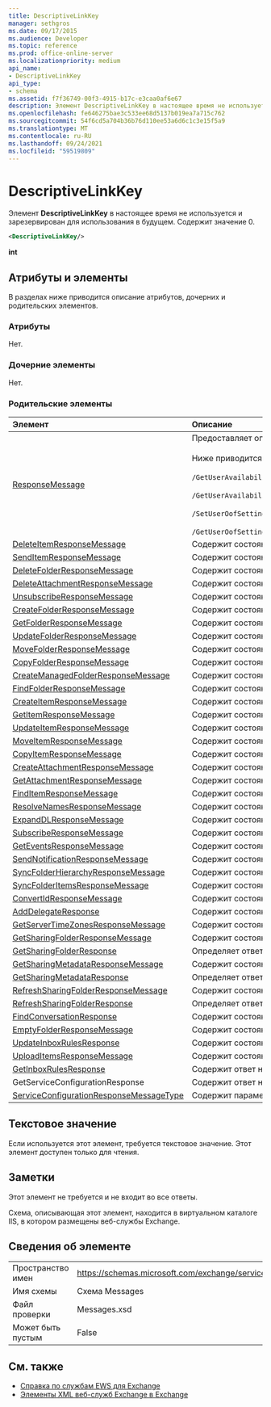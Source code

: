 ```yaml
---
title: DescriptiveLinkKey
manager: sethgros
ms.date: 09/17/2015
ms.audience: Developer
ms.topic: reference
ms.prod: office-online-server
ms.localizationpriority: medium
api_name:
- DescriptiveLinkKey
api_type:
- schema
ms.assetid: f7f36749-00f3-4915-b17c-e3caa0af6e67
description: Элемент DescriptiveLinkKey в настоящее время не используется и зарезервирован для использования в будущем. Содержит значение 0.
ms.openlocfilehash: fe646275bae3c533ee68d5137b019ea7a715c762
ms.sourcegitcommit: 54f6cd5a704b36b76d110ee53a6d6c1c3e15f5a9
ms.translationtype: MT
ms.contentlocale: ru-RU
ms.lasthandoff: 09/24/2021
ms.locfileid: "59519809"
---
```

# <a name="descriptivelinkkey"></a>DescriptiveLinkKey

Элемент **DescriptiveLinkKey** в настоящее время не используется и зарезервирован для использования в будущем. Содержит значение 0. 
  
```XML
<DescriptiveLinkKey/>
```

 **int**
## <a name="attributes-and-elements"></a>Атрибуты и элементы

В разделах ниже приводится описание атрибутов, дочерних и родительских элементов.
  
### <a name="attributes"></a>Атрибуты

Нет.
  
### <a name="child-elements"></a>Дочерние элементы

Нет.
  
### <a name="parent-elements"></a>Родительские элементы

|**Элемент**|**Описание**|
|:-----|:-----|
|[ResponseMessage](responsemessage.md) <br/> | Предоставляет описательные сведения о состоянии ответа.  <br/><br/>Ниже приводится несколько возможных выражений XPath к этому элементу:<br/><br/>  `/GetUserAvailabilityResponse/FreeBusyResponseArray/FreeBusyResponse/ResponseMessage` <br/><br/>`/GetUserAvailabilityResponse/SuggestionsResponse/ResponseMessage` <br/><br/>`/SetUserOofSettingsResponse/ResponseMessage` <br/><br/>`/GetUserOofSettingsResponse/ResponseMessage` <br/> |
|[DeleteItemResponseMessage](deleteitemresponsemessage.md) <br/> |Содержит состояние и результат одного запроса **DeleteItem.**  <br/> |
|[SendItemResponseMessage](senditemresponsemessage.md) <br/> |Содержит состояние и результат одного запроса **SendItem.**  <br/> |
|[DeleteFolderResponseMessage](deletefolderresponsemessage.md) <br/> |Содержит состояние и результат одного запроса **DeleteFolder.**  <br/> |
|[DeleteAttachmentResponseMessage](deleteattachmentresponsemessage.md) <br/> |Содержит состояние и результат одного запроса **deleteAttachment.**  <br/> |
|[UnsubscribeResponseMessage](unsubscriberesponsemessage.md) <br/> |Содержит состояние и результат одного запроса **отписки.**  <br/> |
|[CreateFolderResponseMessage](createfolderresponsemessage.md) <br/> |Содержит состояние и результат одного **запроса CreateFolder.**  <br/> |
|[GetFolderResponseMessage](getfolderresponsemessage.md) <br/> |Содержит состояние и результат одного запроса **GetFolder.**  <br/> |
|[UpdateFolderResponseMessage](updatefolderresponsemessage.md) <br/> |Содержит состояние и результат одного запроса **UpdateFolder.**  <br/> |
|[MoveFolderResponseMessage](movefolderresponsemessage.md) <br/> |Содержит состояние и результат одного запроса **MoveFolder.**  <br/> |
|[CopyFolderResponseMessage](copyfolderresponsemessage.md) <br/> |Содержит состояние и результат одного запроса **CopyFolder.**  <br/> |
|[CreateManagedFolderResponseMessage](createmanagedfolderresponsemessage.md) <br/> |Содержит состояние и результат одного запроса **CreateManagedFolder.**  <br/> |
|[FindFolderResponseMessage](findfolderresponsemessage.md) <br/> |Содержит состояние и результат одного запроса **FindFolder.**  <br/> |
|[CreateItemResponseMessage](createitemresponsemessage.md) <br/> |Содержит состояние и результат одного **запроса CreateItem.**  <br/> |
|[GetItemResponseMessage](getitemresponsemessage.md) <br/> |Содержит состояние и результат одного запроса **GetItem.**  <br/> |
|[UpdateItemResponseMessage](updateitemresponsemessage.md) <br/> |Содержит состояние и результат одного **запроса UpdateItem.**  <br/> |
|[MoveItemResponseMessage](moveitemresponsemessage.md) <br/> |Содержит состояние и результат одного запроса **MoveItem.**  <br/> |
|[CopyItemResponseMessage](copyitemresponsemessage.md) <br/> |Содержит состояние и результат одного **запроса CopyItem.**  <br/> |
|[CreateAttachmentResponseMessage](createattachmentresponsemessage.md) <br/> |Содержит состояние и результат одного запроса **CreateAttachment.**  <br/> |
|[GetAttachmentResponseMessage](getattachmentresponsemessage.md) <br/> |Содержит состояние и результат одного запроса **GetAttachment.**  <br/> |
|[FindItemResponseMessage](finditemresponsemessage.md) <br/> |Содержит состояние и результат одного запроса **FindItem.**  <br/> |
|[ResolveNamesResponseMessage](resolvenamesresponsemessage.md) <br/> |Содержит состояние и результат **запроса ResolveNames.**  <br/> |
|[ExpandDLResponseMessage](expanddlresponsemessage.md) <br/> |Содержит состояние и результат одного **запроса ExpandDL.**  <br/> |
|[SubscribeResponseMessage](subscriberesponsemessage.md) <br/> |Содержит состояние и результат одного запроса **подписки.**  <br/> |
|[GetEventsResponseMessage](geteventsresponsemessage.md) <br/> |Содержит состояние и результат одного **запроса GetEvents.**  <br/> |
|[SendNotificationResponseMessage](sendnotificationresponsemessage.md) <br/> |Содержит состояние и результат одного запроса **SendNotification.**  <br/> |
|[SyncFolderHierarchyResponseMessage](syncfolderhierarchyresponsemessage.md) <br/> |Содержит состояние и результат запроса **SyncFolderHierarchy.**  <br/> |
|[SyncFolderItemsResponseMessage](syncfolderitemsresponsemessage.md) <br/> |Содержит состояние и результат **запроса SyncFolderItems.**  <br/> |
|[ConvertIdResponseMessage](convertidresponsemessage.md) <br/> |Содержит состояние и результат запроса **ConvertId.**  <br/> |
|[AddDelegateResponse](adddelegateresponse.md) <br/> |Содержит состояние и результат запроса **AddDelegate.**  <br/> |
|[GetServerTimeZonesResponseMessage](getservertimezonesresponsemessage.md) <br/> |Содержит состояние и результат запроса **GetServerTimeZones.**  <br/> |
|[GetSharingFolderResponseMessage](getsharingfolderresponsemessage.md) <br/> |Содержит состояние и результат запроса **GetSharingFolder.**  <br/> |
|[GetSharingFolderResponse](getsharingfolderresponse.md) <br/> |Определяет ответ на запрос **GetSharingFolder.**  <br/> |
|[GetSharingMetadataResponseMessage](getsharingmetadataresponsemessage.md) <br/> |Содержит состояние и результат запроса **GetSharingMetadata.**  <br/> |
|[GetSharingMetadataResponse](getsharingmetadataresponse.md) <br/> |Определяет ответ на запрос **GetSharingMetadata.**  <br/> |
|[RefreshSharingFolderResponseMessage](refreshsharingfolderresponsemessage.md) <br/> |Содержит состояние и результат **запроса RefreshSharingFolder.**  <br/> |
|[RefreshSharingFolderResponse](refreshsharingfolderresponse.md) <br/> |Определяет ответ на запрос **RefreshSharingFolder.**  <br/> |
|[FindConversationResponse](findconversationresponse.md) <br/> |Содержит состояние и результаты ответа **FindConversation.**  <br/> |
|[EmptyFolderResponseMessage](emptyfolderresponsemessage.md) <br/> |Содержит состояние и результат одного **запроса EmptyFolder.**  <br/> |
|[UpdateInboxRulesResponse](updateinboxrulesresponse.md) <br/> |Содержит состояние и результат запроса **UpdateInboxRules.**  <br/> |
|[UploadItemsResponseMessage](uploaditemsresponsemessage.md) <br/> |Содержит состояние и результат **запроса UploadItemsResponse.**  <br/> |
|[GetInboxRulesResponse](getinboxrulesresponse.md) <br/> |Содержит ответ на запрос **GetInboxRules.**  <br/> |
|GetServiceConfigurationResponse  <br/> |Содержит ответ на запрос **GetServiceConfiguration.**  <br/> |
|[ServiceConfigurationResponseMessageType](serviceconfigurationresponsemessagetype.md) <br/> |Содержит параметры конфигурации службы.  <br/> |
   
## <a name="text-value"></a>Текстовое значение

Если используется этот элемент, требуется текстовое значение. Этот элемент доступен только для чтения.
  
## <a name="remarks"></a>Заметки

Этот элемент не требуется и не входит во все ответы.
  
Схема, описывающая этот элемент, находится в виртуальном каталоге IIS, в котором размещены веб-службы Exchange.
  
## <a name="element-information"></a>Сведения об элементе

|||
|:-----|:-----|
|Пространство имен  <br/> |https://schemas.microsoft.com/exchange/services/2006/messages  <br/> |
|Имя схемы  <br/> |Схема Messages  <br/> |
|Файл проверки  <br/> |Messages.xsd  <br/> |
|Может быть пустым  <br/> |False  <br/> |
   
## <a name="see-also"></a>См. также

- [Справка по службам EWS для Exchange](ews-reference-for-exchange.md) 
- [Элементы XML веб-служб Exchange в Exchange](ews-xml-elements-in-exchange.md)

